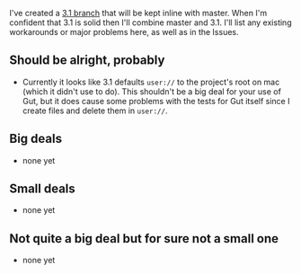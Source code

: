 I've created a [3.1 branch](https://github.com/bitwes/Gut/tree/godot_3_1) that will be kept inline with master.  When I'm confident that 3.1 is solid then I'll combine master and 3.1.  I'll list any existing workarounds or major problems here, as well as in the Issues.

## Should be alright, probably
* Currently it looks like 3.1 defaults `user://` to the project's root on mac (which it didn't use to do).  This shouldn't be a big deal for your use of Gut, but it does cause some problems with the tests for Gut itself since I create files and delete them in `user://`.

## Big deals
* none yet

## Small deals
* none yet

## Not quite a big deal but for sure not a small one
* none yet